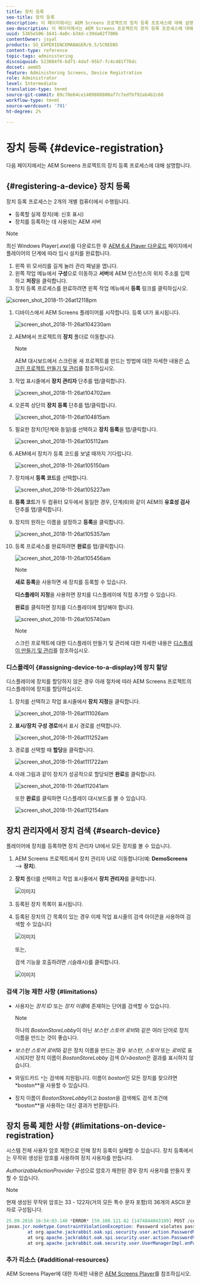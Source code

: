 ```yaml
---
title: 장치 등록
seo-title: 장치 등록
description: 이 페이지에서는 AEM Screens 프로젝트의 장치 등록 프로세스에 대해 설명합니다.
seo-description: 이 페이지에서는 AEM Screens 프로젝트의 장치 등록 프로세스에 대해 설명합니다.
uuid: 5365e506-1641-4a0c-b34d-c39da02f700b
contentOwner: jsyal
products: SG_EXPERIENCEMANAGER/6.5/SCREENS
content-type: reference
topic-tags: administering
discoiquuid: 523084f6-bd71-4daf-95b7-fc4c481f76dc
docset: aem65
feature: Administering Screens, Device Registration
role: Administrator
level: Intermediate
translation-type: tm+mt
source-git-commit: 89c70e64ce1409888800af7c7edfbf92ab4b2c68
workflow-type: tm+mt
source-wordcount: '791'
ht-degree: 2%

---
```



# 장치 등록 {#device-registration}

다음 페이지에서는 AEM Screens 프로젝트의 장치 등록 프로세스에 대해 설명합니다.

## {#registering-a-device} 장치 등록

장치 등록 프로세스는 2개의 개별 컴퓨터에서 수행됩니다.

* 등록할 실제 장치(예: 신호 표시)
* 장치를 등록하는 데 사용되는 AEM 서버

>[!NOTE]
>
>최신 Windows Player(*.exe*)를 다운로드한 후 [AEM 6.4 Player 다운로드](https://download.macromedia.com/screens/) 페이지에서 플레이어의 단계에 따라 임시 설치를 완료합니다.
>
>1. 왼쪽 위 모서리를 길게 눌러 관리 패널을 엽니다.
>1. 왼쪽 작업 메뉴에서 **구성**&#x200B;으로 이동하고 **서버**&#x200B;에 AEM 인스턴스의 위치 주소를 입력하고 **저장**&#x200B;을 클릭합니다.
>1. 장치 등록 프로세스를 완료하려면 왼쪽 작업 메뉴에서 **등록** 링크를 클릭하십시오.

>



![screen_shot_2018-11-26at12118pm](assets/screen_shot_2018-11-26at12118pm.png)

1. 디바이스에서 AEM Screens 플레이어를 시작합니다. 등록 UI가 표시됩니다.

   ![screen_shot_2018-11-26at104230am](assets/screen_shot_2018-11-26at104230am.png)

1. AEM에서 프로젝트의 **장치** 폴더로 이동합니다.

   >[!NOTE]
   >
   >AEM 대시보드에서 스크린용 새 프로젝트를 만드는 방법에 대한 자세한 내용은 [스크린 프로젝트 만들기 및 관리](creating-a-screens-project.md)를 참조하십시오.

1. 작업 표시줄에서 **장치 관리자** 단추를 탭/클릭합니다.

   ![screen_shot_2018-11-26at104702am](assets/screen_shot_2018-11-26at104702am.png)

1. 오른쪽 상단의 **장치 등록** 단추를 탭/클릭합니다.

   ![screen_shot_2018-11-26at104815am](assets/screen_shot_2018-11-26at104815am.png)

1. 필요한 장치(1단계와 동일)를 선택하고 **장치 등록**&#x200B;을 탭/클릭합니다.

   ![screen_shot_2018-11-26at105112am](assets/screen_shot_2018-11-26at105112am.png)

1. AEM에서 장치가 등록 코드를 보낼 때까지 기다립니다.

   ![screen_shot_2018-11-26at105150am](assets/screen_shot_2018-11-26at105150am.png)

1. 장치에서 **등록 코드**&#x200B;를 선택합니다.

   ![screen_shot_2018-11-26at105227am](assets/screen_shot_2018-11-26at105227am.png)

1. **등록 코드**&#x200B;가 두 컴퓨터 모두에서 동일한 경우, 단계(6)와 같이 AEM의 **유효성 검사** 단추를 탭/클릭합니다.
1. 장치의 원하는 이름을 설정하고 **등록**&#x200B;을 클릭합니다.

   ![screen_shot_2018-11-26at105357am](assets/screen_shot_2018-11-26at105357am.png)

1. 등록 프로세스를 완료하려면 **완료**&#x200B;를 탭/클릭합니다.

   ![screen_shot_2018-11-26at105456am](assets/screen_shot_2018-11-26at105456am.png)

   >[!NOTE]
   >
   >**새로 등록**&#x200B;을 사용하면 새 장치를 등록할 수 있습니다.
   >
   >**디스플레이 지정**&#x200B;을 사용하면 장치를 디스플레이에 직접 추가할 수 있습니다.

   **완료**&#x200B;를 클릭하면 장치를 디스플레이에 할당해야 합니다.

   ![screen_shot_2018-11-26at105740am](assets/screen_shot_2018-11-26at105740am.png)

   >[!NOTE]
   >
   >스크린 프로젝트에 대한 디스플레이 만들기 및 관리에 대한 자세한 내용은 [디스플레이 만들기 및 관리](managing-displays.md)를 참조하십시오.

### 디스플레이 {#assigning-device-to-a-display}에 장치 할당

디스플레이에 장치를 할당하지 않은 경우 아래 절차에 따라 AEM Screens 프로젝트의 디스플레이에 장치를 할당하십시오.

1. 장치를 선택하고 작업 표시줄에서 **장치 지정**&#x200B;을 클릭합니다.

   ![screen_shot_2018-11-26at111026am](assets/screen_shot_2018-11-26at111026am.png)

1. **표시/장치 구성 경로**&#x200B;에서 표시 경로를 선택합니다.

   ![screen_shot_2018-11-26at111252am](assets/screen_shot_2018-11-26at111252am.png)

1. 경로를 선택할 때 **할당**&#x200B;을 클릭합니다.

   ![screen_shot_2018-11-26at111722am](assets/screen_shot_2018-11-26at111722am.png)

1. 아래 그림과 같이 장치가 성공적으로 할당되면 **완료**&#x200B;를 클릭합니다.

   ![screen_shot_2018-11-26at112041am](assets/screen_shot_2018-11-26at112041am.png)

   또한 **완료**&#x200B;를 클릭하면 디스플레이 대시보드를 볼 수 있습니다.

   ![screen_shot_2018-11-26at112154am](assets/screen_shot_2018-11-26at112154am.png)

## 장치 관리자에서 장치 검색 {#search-device}

플레이어에 장치를 등록하면 장치 관리자 UI에서 모든 장치를 볼 수 있습니다.

1. AEM Screens 프로젝트에서 장치 관리자 UI로 이동합니다(예: **DemoScreens** —> **장치**).

1. **장치** 폴더를 선택하고 작업 표시줄에서 **장치 관리자**&#x200B;를 클릭합니다.

   ![이미지](/help/user-guide/assets/device-manager/device-manager-1.png)

1. 등록된 장치 목록이 표시됩니다.

1. 등록된 장치의 긴 목록이 있는 경우 이제 작업 표시줄의 검색 아이콘을 사용하여 검색할 수 있습니다

   ![이미지](/help/user-guide/assets/device-manager/device-manager-2.png)

   또는,

   검색 기능을 호출하려면 `/`(슬래시)를 클릭합니다.

   ![이미지](/help/user-guide/assets/device-manager/device-manager-3.png)


### 검색 기능 제한 사항 {#limitations}

* 사용자는 *장치 ID* 또는 *장치 이름*&#x200B;에 존재하는 단어를 검색할 수 있습니다.

   >[!NOTE]
   >하나의 *BostonStoreLobby*&#x200B;이 아닌 *보스턴 스토어 로비*&#x200B;와 같은 여러 단어로 장치 이름을 만드는 것이 좋습니다.

* *보스턴 스토어 로비*&#x200B;와 같은 장치 이름을 만드는 경우 *보스턴*, *스토어* 또는 *로비*&#x200B;로 표시되지만 장치 이름이 *BostonStoreLobby* 검색 *0/>boston*&#x200B;은 결과를 표시하지 않습니다.

* 와일드카드 `*`는 검색에 지원됩니다. 이름이 *boston*&#x200B;인 모든 장치를 찾으려면 *boston**을 사용할 수 있습니다.

* 장치 이름이 *BostonStoreLobby*&#x200B;이고 *boston*&#x200B;을 검색해도 검색 조건에 *boston**을 사용하는 대신 결과가 반환됩니다.

## 장치 등록 제한 사항 {#limitations-on-device-registration}

시스템 전체 사용자 암호 제한으로 인해 장치 등록이 실패할 수 있습니다. 장치 등록에서는 무작위 생성된 암호를 사용하여 장치 사용자를 만듭니다.

*AuthorizableActionProvider* 구성으로 암호가 제한된 경우 장치 사용자를 만들지 못할 수 있습니다.

>[!NOTE]
>
>현재 생성된 무작위 암호는 33 - 122자(거의 모든 특수 문자 포함)의 36개의 ASCII 문자로 구성됩니다.

```java
25.09.2016 16:54:03.140 *ERROR* [59.100.121.82 [1474844043109] POST /content/screens/svc/registration HTTP/1.1] com.adobe.cq.screens.device.registration.impl.RegistrationServlet Error during device registration
javax.jcr.nodetype.ConstraintViolationException: Password violates password constraint (^(?=.*\d).{7,9}$).
        at org.apache.jackrabbit.oak.spi.security.user.action.PasswordValidationAction.validatePassword(PasswordValidationAction.java:105)
        at org.apache.jackrabbit.oak.spi.security.user.action.PasswordValidationAction.onPasswordChange(PasswordValidationAction.java:76)
        at org.apache.jackrabbit.oak.security.user.UserManagerImpl.onPasswordChange(UserManagerImpl.java:308)
```

### 추가 리소스 {#additional-resources}

AEM Screens Player에 대한 자세한 내용은 [AEM Screens Player](working-with-screens-player.md)를 참조하십시오.
